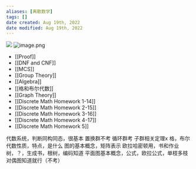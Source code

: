 ```yaml
---
aliases: [离散数学]
tags: [] 
date created: Aug 19th, 2022
date modified: Aug 19th, 2022
---
```

![](https://img.ynchen.me/2022/12/e39cad8054c8ce8797b5b11f64ff8e8e.webp)
![image.png](https://img.ynchen.me/2022/12/f84d4ff1878ea65883a5a0fc8401df7c.webp)


- [[Proof]]  
- [[DNF and CNF]]  
- [[MCS]]  
- [[Group Theory]]
- [[Algebra]]
- [[格和布尔代数]]
- [[Graph Theory]]
- [[Discrete Math Homework 1-14]]
- [[Discrete Math Homework 2-15]]
- [[Discrete Math Homework 3-16]]
- [[Discrete Math Homework 4-17]]
- [[Discrete Math Homework 5]]

代数系统，判断同构同态，很基本
置换群不考
循环群考
子群相关定理x
格，布尔代数性质，特点，是什么
图的基本概念，矩阵表示
欧拉哈密顿用，书和作业
树，？，生成书，根树，编码知道
平面图基本概念，公式，欧拉公式，单枝多枝
对偶图知道就行（不考）